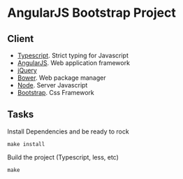 AngularJS Bootstrap Project
===========================

Client
------
* [Typescript](http://www.typescriptlang.org/). Strict typing for Javascript
* [AngularJS](http://angularjs.org/). Web application framework
* [jQuery](http://jquery.com/)
* [Bower](https://github.com/bower/bower). Web package manager
* [Node](http://nodejs.org/). Server Javascript
* [Bootstrap](http://getbootstrap.com/). Css Framework


Tasks
-----

Install Dependencies and be ready to rock

    make install

Build the project (Typescript, less, etc)

    make
